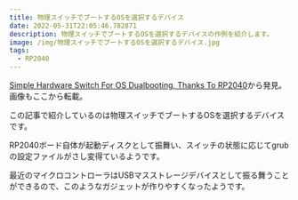 ```yaml
---
title: 物理スイッチでブートするOSを選択するデバイス
date: 2022-05-31T22:05:46.782871
description: 物理スイッチでブートするOSを選択するデバイスの作例を紹介します。
image: /img/物理スイッチでブートするOSを選択するデバイス.jpg
tags:
  - RP2040
---
```

[Simple Hardware Switch For OS Dualbooting, Thanks To RP2040](https://hackaday.com/2022/05/02/simple-hardware-switch-for-os-dualbooting-thanks-to-rp2040/)から発見。画像もここから転載。

この記事で紹介しているのは物理スイッチでブートするOSを選択するデバイスです。

RP2040ボード自体が起動ディスクとして振舞い、スイッチの状態に応じてgrubの設定ファイルがさし変得ているようです。

最近のマイクロコントローラはUSBマスストレージデバイスとして振る舞うことができるので、このようなガジェットが作りやすくなったようです。



